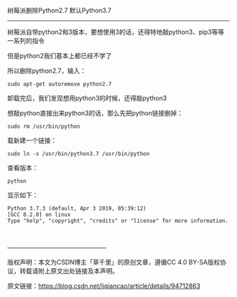 树莓派删除Python2.7 默认Python3.7

---

树莓派自带python2和3版本，要想使用3的话，还得特地敲python3、pip3等等一系列的指令

但是python2我们基本上都已经不学了

所以删除python2.7，输入：

    sudo apt-get autoremove python2.7

卸载完后，我们发现想用python3的时候，还得敲python3

想敲python直接出来python3的话，那么先把python链接删掉：

    sudo rm /usr/bin/python

载新建一个链接：

    sudo ln -s /usr/bin/python3.7 /usr/bin/python

查看版本：

    python

显示如下：

    Python 3.7.3 (default, Apr 3 2019, 05:39:12) 
    [GCC 8.2.0] on linux
    Type "help", "copyright", "credits" or "license" for more information.
 

————————————————

版权声明：本文为CSDN博主「草千里」的原创文章，遵循CC 4.0 BY-SA版权协议，转载请附上原文出处链接及本声明。

原文链接：https://blog.csdn.net/liqiancao/article/details/94712863